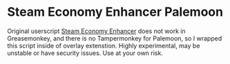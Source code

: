 # Steam Economy Enhancer Palemoon

Original userscript [Steam Economy Enhancer](https://github.com/Nuklon/Steam-Economy-Enhancer) does not work in Greasemonkey, and there is no Tampermonkey for Palemoon, so I wrapped this script inside of overlay extenstion. Highly experimental, may be unstable or have security issues. Use at your own risk.
